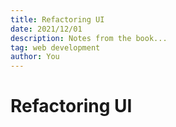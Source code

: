 ```yaml
---
title: Refactoring UI
date: 2021/12/01
description: Notes from the book...
tag: web development
author: You
---
```


# Refactoring UI
